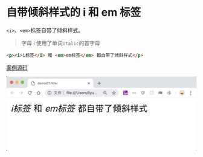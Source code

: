 # 自带倾斜样式的 i 和 em 标签

`<i>`、`<em>`标签自带了倾斜样式。

> 字母 i 使用了单词`italic`的首字母

```html
<p><i>i标签</i> 和 <em>em标签</em> 都自带了倾斜样式</p>
```

[案例源码](./demo/demo01.html)

![](./images/01.png)
